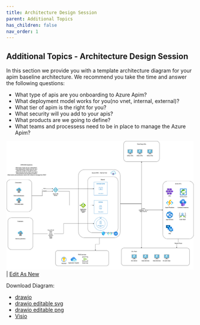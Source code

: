 ```yaml
---
title: Architecture Design Session
parent: Additional Topics
has_children: false
nav_order: 1
---
```



## Additional Topics - Architecture Design Session

In this section we provide you with a template architecture diagram for your apim baseline architecture. We recommend you take the time and answer the following questions:

- What type of apis are you onboarding to Azure Apim?   
- What deployment model works for you(no vnet, internal, external)?  
- What tier of apim is the right for you?  
- What security will you add to your apis? 
- What products are we going to define? 
- What teams and processess need to be in place to manage the Azure Apim?

![](../../assets/images/apimADSv2.png)
| <a href="https://app.diagrams.net/#Uhttps%3A%2F%2Fraw.githubusercontent.com%2FAzure%2Fapim-lab%2Fmain%2Fassets%2Fdiagrams%2FapimADSv2.drawio" target="_blank">Edit As New</a> 

Download Diagram:
- [drawio](../../assets/diagrams/apimADSv2.drawio)
- [drawio editable svg](../../assets/diagrams/apimADSv2.svg)
- [drawio editable png](../../assets/diagrams/apimADSv2.png)
- [Visio](../../assets/diagrams/apimADSv2.vsdx)

